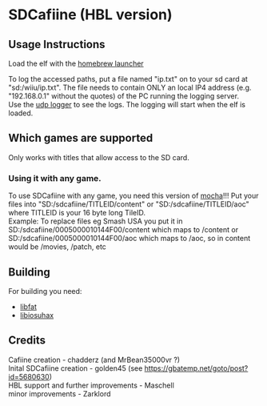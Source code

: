 # SDCafiine (HBL version)

## Usage Instructions
Load the elf with the [homebrew launcher](https://github.com/dimok789/homebrew_launcher)

To log the accessed paths, put a file named "ip.txt" on to your sd card at "sd:/wiiu/ip.txt". The file needs to contain ONLY an local IP4 address (e.g. "192.168.0.1" without the quotes) of the PC running the logging server.  
Use the [udp logger](https://github.com/dimok789/loadiine_gx2/tree/master/udp_debug_reader) to see the logs. The logging will start when the elf is loaded.

## Which games are supported
Only works with titles that allow access to the SD card.

### Using it with any game.
To use SDCafiine with any game, you need this version of [mocha](https://twitter.com/Zarklore/status/861812121465745409)!!!
Put your files into "SD:/sdcafiine/TITLEID/content" or "SD:/sdcafiine/TITLEID/aoc" where TITLEID is your 16 byte long TileID.  
Example: To replace files eg Smash USA you put it in SD:/sdcafiine/0005000010144F00/content which maps to /content or SD:/sdcafiine/0005000010144F00/aoc which maps to /aoc, so in content would be /movies, /patch, etc

## Building
For building you need: 
- [libfat](https://github.com/aliaspider/libfat/)
- [libiosuhax](https://github.com/dimok789/libiosuhax)

## Credits
Cafiine creation - chadderz (and MrBean35000vr ?)  
Inital SDCafiine creation - golden45 (see https://gbatemp.net/goto/post?id=5680630)  
HBL support and further improvements - Maschell  
minor improvements - Zarklord 
